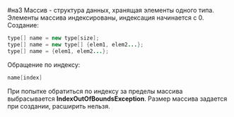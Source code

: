 #на3 
Массив - структура данных, хранящая элементы одного типа. Элементы массива индексированы, индексация начинается с 0. Создание:
```java
type[] name = new type[size];
type[] name = new type[] {elem1, elem2...};
type[] name = {elem1, elem2...};
```
Обращение по индексу:
```java
name[index]
```
При попытке обратиться по индексу за пределы массива выбрасывается **IndexOutOfBoundsException**.
Размер массива задается при создании, расширить нельзя.